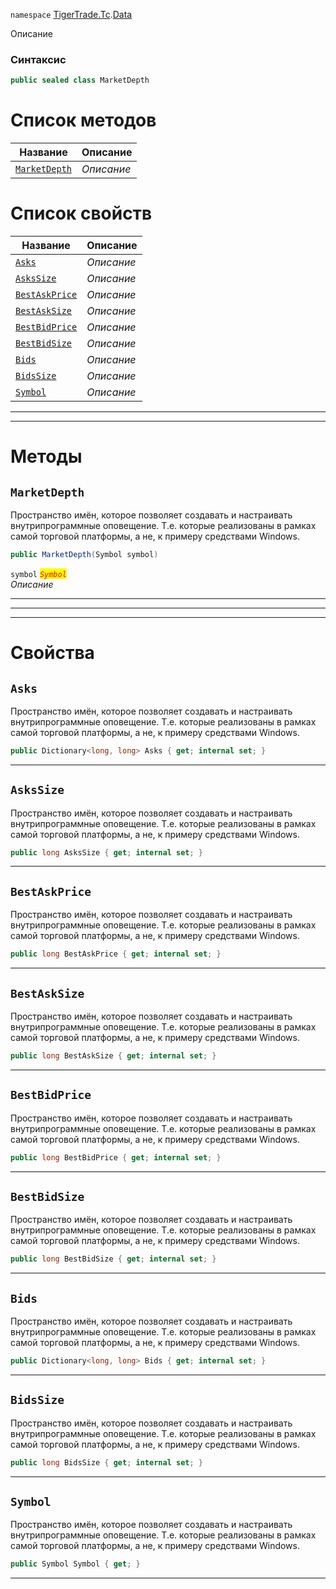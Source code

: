
`namespace` [TigerTrade.Tc](../../TigerTrade.Tc.md).[Data](../../TigerTrade.Tc/Data.md)


Описание

### Синтаксис
```csharp
public sealed class MarketDepth
```


# Список методов
| Название | Описание |
| --- | --- |
| [`MarketDepth`](#method-marketdepth) | *Описание* |

# Список свойств
| Название | Описание |
| --- | --- |
| [`Asks`](#property-asks) | *Описание* |
| [`AsksSize`](#property-askssize) | *Описание* |
| [`BestAskPrice`](#property-bestaskprice) | *Описание* |
| [`BestAskSize`](#property-bestasksize) | *Описание* |
| [`BestBidPrice`](#property-bestbidprice) | *Описание* |
| [`BestBidSize`](#property-bestbidsize) | *Описание* |
| [`Bids`](#property-bids) | *Описание* |
| [`BidsSize`](#property-bidssize) | *Описание* |
| [`Symbol`](#property-symbol) | *Описание* |





***  
***  
# Методы

## `MarketDepth`<a href="method-marketdepth" id="method-marketdepth"></a>
Пространство имён, которое позволяет создавать и настраивать внутрипрограммные оповещение. Т.е. которые реализованы в рамках самой торговой платформы, а не, к примеру средствами Windows.

```csharp
public MarketDepth(Symbol symbol)
```

`symbol` <mark style="color:red;">*`Symbol`*</mark>  
 *Описание*  


***  
***  
 ***  
# Свойства

## `Asks`<a href="property-asks" id="property-asks"></a>
Пространство имён, которое позволяет создавать и настраивать внутрипрограммные оповещение. Т.е. которые реализованы в рамках самой торговой платформы, а не, к примеру средствами Windows.

```csharp
public Dictionary<long, long> Asks { get; internal set; }
```  
***

## `AsksSize`<a href="property-askssize" id="property-askssize"></a>
Пространство имён, которое позволяет создавать и настраивать внутрипрограммные оповещение. Т.е. которые реализованы в рамках самой торговой платформы, а не, к примеру средствами Windows.

```csharp
public long AsksSize { get; internal set; }
```  
***

## `BestAskPrice`<a href="property-bestaskprice" id="property-bestaskprice"></a>
Пространство имён, которое позволяет создавать и настраивать внутрипрограммные оповещение. Т.е. которые реализованы в рамках самой торговой платформы, а не, к примеру средствами Windows.

```csharp
public long BestAskPrice { get; internal set; }
```  
***

## `BestAskSize`<a href="property-bestasksize" id="property-bestasksize"></a>
Пространство имён, которое позволяет создавать и настраивать внутрипрограммные оповещение. Т.е. которые реализованы в рамках самой торговой платформы, а не, к примеру средствами Windows.

```csharp
public long BestAskSize { get; internal set; }
```  
***

## `BestBidPrice`<a href="property-bestbidprice" id="property-bestbidprice"></a>
Пространство имён, которое позволяет создавать и настраивать внутрипрограммные оповещение. Т.е. которые реализованы в рамках самой торговой платформы, а не, к примеру средствами Windows.

```csharp
public long BestBidPrice { get; internal set; }
```  
***

## `BestBidSize`<a href="property-bestbidsize" id="property-bestbidsize"></a>
Пространство имён, которое позволяет создавать и настраивать внутрипрограммные оповещение. Т.е. которые реализованы в рамках самой торговой платформы, а не, к примеру средствами Windows.

```csharp
public long BestBidSize { get; internal set; }
```  
***

## `Bids`<a href="property-bids" id="property-bids"></a>
Пространство имён, которое позволяет создавать и настраивать внутрипрограммные оповещение. Т.е. которые реализованы в рамках самой торговой платформы, а не, к примеру средствами Windows.

```csharp
public Dictionary<long, long> Bids { get; internal set; }
```  
***

## `BidsSize`<a href="property-bidssize" id="property-bidssize"></a>
Пространство имён, которое позволяет создавать и настраивать внутрипрограммные оповещение. Т.е. которые реализованы в рамках самой торговой платформы, а не, к примеру средствами Windows.

```csharp
public long BidsSize { get; internal set; }
```  
***

## `Symbol`<a href="property-symbol" id="property-symbol"></a>
Пространство имён, которое позволяет создавать и настраивать внутрипрограммные оповещение. Т.е. которые реализованы в рамках самой торговой платформы, а не, к примеру средствами Windows.

```csharp
public Symbol Symbol { get; }
```  
***

